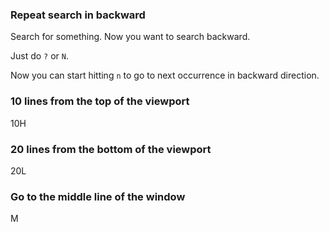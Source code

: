 ### Repeat search in backward

Search for something. Now you want to search backward.

Just do `?` or `N`.

Now you can start hitting `n` to go to next occurrence in backward direction.


### 10 lines from the top of the viewport
10H

### 20 lines from the bottom of the viewport
20L

### Go to the **middle** line of the window
M
